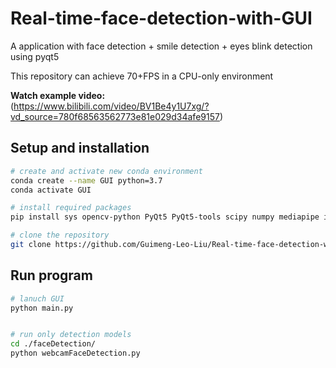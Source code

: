 # Real-time-face-detection-with-GUI
A application with face detection + smile detection + eyes blink detection using pyqt5

This repository can achieve 70+FPS in a CPU-only environment


**Watch example video:**  
(https://www.bilibili.com/video/BV1Be4y1U7xg/?vd_source=780f68563562773e81e029d34afe9157)

## Setup and installation
```bash
# create and activate new conda environment
conda create --name GUI python=3.7
conda activate GUI

# install required packages
pip install sys opencv-python PyQt5 PyQt5-tools scipy numpy mediapipe imutils cmake boost dlib

# clone the repository
git clone https://github.com/Guimeng-Leo-Liu/Real-time-face-detection-with-GUI.git
```

## Run program

```bash
# lanuch GUI
python main.py


# run only detection models
cd ./faceDetection/
python webcamFaceDetection.py
```
